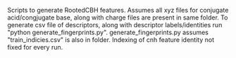 Scripts to generate RootedCBH features. Assumes all xyz files for conjugate acid/congjugate base, along with charge files are present in same folder.  To generate csv file of descriptors, along with descriptor labels/identities run "python generate_fingerprints.py". generate_fingerprints.py assumes "train_indicies.csv" is also in folder. Indexing of cnh feature identity not fixed for every run. 
